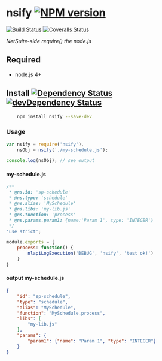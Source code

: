 # nsify [![NPM version][npm-image]][npm-url]
[![Build Status][travis-image]][travis-url] [![Coveralls Status][coveralls-image]][coveralls-url]

*NetSuite-side require() the node.js*  

## Required
 * node.js 4+

## Install [![Dependency Status][david-image]][david-url] [![devDependency Status][david-image-dev]][david-url-dev]
```bash
    npm install nsify --save-dev
```

### Usage

```javascript
var nsify = require('nsify'),
    nsObj = nsify('./my-schedule.js');

console.log(nsObj); // see output
```

#### my-schedule.js
```javascript
/**
 * @ns.id: 'sp-schedule'
 * @ns.type: 'schedule'
 * @ns.alias: 'MySchedule'
 * @ns.libs: 'my-lib.js'
 * @ns.function: 'process'
 * @ns.params.param1: {name:'Param 1', type: 'INTEGER'}
 */
'use strict';

module.exports = {
    process: function() {
        nlapiLogExecution('DEBUG', 'nsify', 'test ok!')
    }
}
``` 

#### output my-schedule.js
```json
{
    "id": "sp-schedule",
    "type": "schedule",
    "alias": "MySchedule",
    "function": "MySchedule.process",
    "libs": [
        "my-lib.js"
    ],
    "params": {
        "param1": {"name": "Param 1", "type": "INTEGER"}
    }
}
```

[npm-url]: https://npmjs.org/package/nsify
[npm-image]: http://img.shields.io/npm/v/nsify.svg

[travis-url]: https://travis-ci.org/suiteplus/nsify
[travis-image]: https://img.shields.io/travis/suiteplus/nsify.svg

[coveralls-url]: https://coveralls.io/r/suiteplus/nsify
[coveralls-image]: http://img.shields.io/coveralls/suiteplus/nsify/master.svg

[david-url]: https://david-dm.org/suiteplus/nsify
[david-image]: https://david-dm.org/suiteplus/nsify.svg

[david-url-dev]: https://david-dm.org/suiteplus/nsify#info=devDependencies
[david-image-dev]: https://david-dm.org/suiteplus/nsify/dev-status.svg